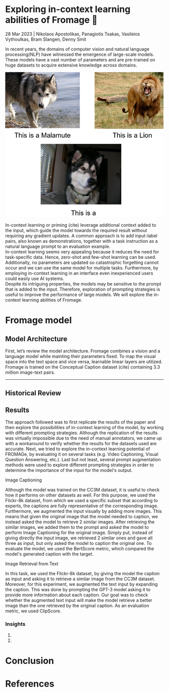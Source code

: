 Exploring in-context learning abilities of Fromage 🧀
================================================================

28 Mar 2023 | Nikolaos Apostolikas, Panagiotis Tsakas, Vasileios Vythoulkas, Bram Slangen, Denny Smit

<!---Humans can learn a new task without requiring huge task-specific supervised datasets. -->

In recent years, the domains of computer vision and natural language processing(NLP) have witnessed the emergence of large-scale models. These models have a vast number of parameters and are pre-trained on huge datasets to acquire extensive knowledge across domains.
<!--- I need to add a smooth transition here -->

![](images_report/lion_malamute.png)

<!--- Maybe we can put this image later when we describe the image classification task and put here an image from the image captioning task.For  image captioning it is more clear that it needs both image and text models. 
-->
In-context learning or priming (cite) leverage additional context added to the input, which guide the model towards the required result without requiring any gradient updates. A common approach is to add input-label pairs, also known as demonstrations, together with a task instruction as a natural language prompt to an evaluation example. <br>
In-context learning seems very appealing because it reduces the need for task-specific data. Hence, zero-shot and few-shot learning can be used. Additionally, no parameters are updated so catastrophic forgetting cannot occur and we can use the same model for multiple tasks. Furthermore, by employing in-context learning in an interface even inexperienced users could easily use AI systems. <br>
Despite its intriguing properties, the models may be sensitive to the prompt that is added to the input. Therefore, exploration of prompting strategies is useful to improve the performance of large models. We will explore the in-context learning abilities of Fromage. <br>

Fromage model
==================================

Model Architecture
---------

First, let’s review the model architecture. Fromage combines a vision and a language model while mainting their parameters fixed. To map the visual space into the text space and vice versa, learnable linear layers are utilized. Fromage is trained on the Conceptual Caption dataset (cite) containing 3.3 million image-text pairs. 
<!--- I am not sure whether talking about Conceptual Caption is a 
good idea because of the image-captioning dataset. Besides, 
we need to add a picture here
-->

--------------------------


Historical Review
-----------------



Results
-----------------

The approach followed was to first replicate the results of the paper and then explore the possibilities of in-context learning of the model, by working with different prompting strategies. Although the replication of the results was virtually impossible due to the need of manual annotators, we came up with a workaround to verify whether the results for the datasets used are accurate. Next, we tried to explore the in-context learning potential of FROMAGe, by evaluating it on several tasks (e.g. Video Captioning, Visual Question Answering, etc.). Last but not least, several prompt augmentation methods were used to explore different prompting strategies in order to determine the importance of the input for the model's output.
<!--- Not sure where we should put these paragraphs -->

Image Captioning

Although the model was trained on the CC3M dataset, it is useful to check how it performs on other datasets as well. For this purpose, we used the Flickr-8k dataset, from which we used a specific subset that according to experts, the captions are fully representative of the corresponding image. Furthermore, we augmented the input visually by adding more images. This means that given the original image that the model needed to caption, we instead asked the model to retrieve 2 similar images. After retrieving the similar images, we added them to the prompt and asked the model to perform Image Captioning for the original image. Simply put, instead of giving directly the input image, we retrieved 2 similar ones and gave all three as input, but only asked the model to caption the original one. To evaluate the model, we used the BertScore metric, which compared the model's generated caption with the target. 

Image Retrieval from Text 

In this task, we used the Flickr-8k dataset, by giving the model the caption as input and asking it to retrieve a similar image from the CC3M dataset. Moreover, for this experiment, we augmented the text input by expanding the caption. This was done by prompting the GPT-3 model asking it to provide more information about each caption. Our goal was to check whether the augmented text input will make the model retrieve a better image than the one retrieved by the original caption. As an evaluation metric, we used ClipScore.


### Insights


1.  
    
    
2.  
    

Conclusion
==========


References
==========


    